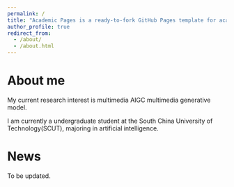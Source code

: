 ```yaml
---
permalink: /
title: "Academic Pages is a ready-to-fork GitHub Pages template for academic personal websites"
author_profile: true
redirect_from: 
  - /about/
  - /about.html
---
```


About me
====
My current research interest is multimedia AIGC multimedia generative model.

I am currently a undergraduate student at the South China University of Technology(SCUT), majoring in artificial intelligence.


News
====
To be updated.